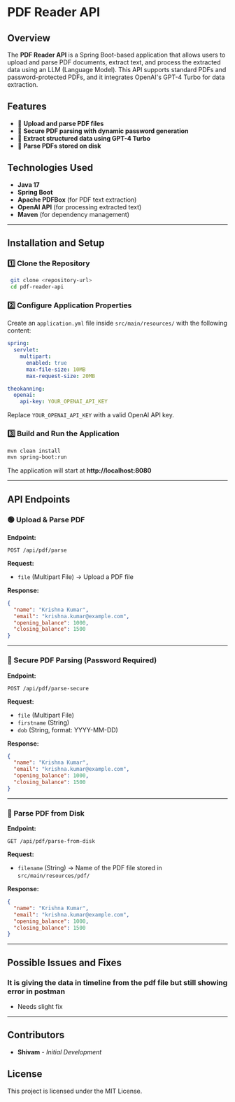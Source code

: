 # PDF Reader API

## Overview
The **PDF Reader API** is a Spring Boot-based application that allows users to upload and parse PDF documents, extract text, and process the extracted data using an LLM (Language Model). This API supports standard PDFs and password-protected PDFs, and it integrates OpenAI's GPT-4 Turbo for data extraction.

## Features
- 📄 **Upload and parse PDF files**
- 🔑 **Secure PDF parsing with dynamic password generation**
- 🧠 **Extract structured data using GPT-4 Turbo**
- 📂 **Parse PDFs stored on disk**

## Technologies Used
- **Java 17**
- **Spring Boot**
- **Apache PDFBox** (for PDF text extraction)
- **OpenAI API** (for processing extracted text)
- **Maven** (for dependency management)

---
## Installation and Setup

### 1️⃣ Clone the Repository
```sh
 git clone <repository-url>
 cd pdf-reader-api
```

### 2️⃣ Configure Application Properties
Create an `application.yml` file inside `src/main/resources/` with the following content:
```yaml
spring:
  servlet:
    multipart:
      enabled: true
      max-file-size: 10MB
      max-request-size: 20MB

theokanning:
  openai:
    api-key: YOUR_OPENAI_API_KEY
```
Replace `YOUR_OPENAI_API_KEY` with a valid OpenAI API key.

### 3️⃣ Build and Run the Application
```sh
mvn clean install
mvn spring-boot:run
```
The application will start at **http://localhost:8080**

---
## API Endpoints

### 🟢 Upload & Parse PDF
**Endpoint:**
```http
POST /api/pdf/parse
```
**Request:**
- `file` (Multipart File) → Upload a PDF file

**Response:**
```json
{
  "name": "Krishna Kumar",
  "email": "krishna.kumar@example.com",
  "opening_balance": 1000,
  "closing_balance": 1500
}
```

---
### 🔐 Secure PDF Parsing (Password Required)
**Endpoint:**
```http
POST /api/pdf/parse-secure
```
**Request:**
- `file` (Multipart File)
- `firstname` (String)
- `dob` (String, format: YYYY-MM-DD)

**Response:**
```json
{
  "name": "Krishna Kumar",
  "email": "krishna.kumar@example.com",
  "opening_balance": 1000,
  "closing_balance": 1500
}
```

---
### 📂 Parse PDF from Disk
**Endpoint:**
```http
GET /api/pdf/parse-from-disk
```
**Request:**
- `filename` (String) → Name of the PDF file stored in `src/main/resources/pdf/`

**Response:**
```json
{
  "name": "Krishna Kumar",
  "email": "krishna.kumar@example.com",
  "opening_balance": 1000,
  "closing_balance": 1500
}
```

---
## Possible Issues and Fixes

### It is giving the data in timeline from the pdf file but still showing error in postman
- Needs slight fix
---
## Contributors
- **Shivam** - *Initial Development*

## License
This project is licensed under the MIT License.
